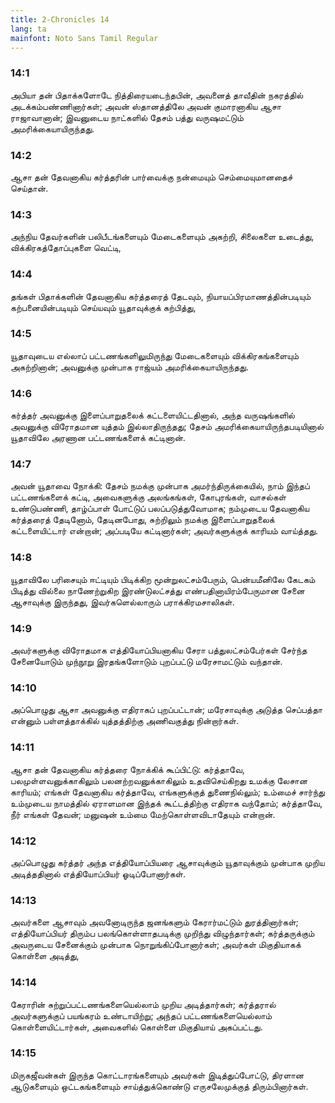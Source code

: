 ```yaml
---
title: 2-Chronicles 14
lang: ta
mainfont: Noto Sans Tamil Regular
---
```


###  14:1

அபியா தன் பிதாக்களோடே நித்திரையடைந்தபின், அவனைத் தாவீதின் நகரத்தில் அடக்கம்பண்ணினார்கள்; அவன் ஸ்தானத்திலே அவன் குமாரனாகிய ஆசா ராஜாவானான்; இவனுடைய நாட்களில் தேசம் பத்து வருஷமட்டும் அமரிக்கையாயிருந்தது.

###  14:2

ஆசா தன் தேவனாகிய கர்த்தரின் பார்வைக்கு நன்மையும் செம்மையுமானதைச் செய்தான்.

###  14:3

அந்நிய தேவர்களின் பலிபீடங்களையும் மேடைகளையும் அகற்றி, சிலைகளை உடைத்து, விக்கிரகத்தோப்புகளை வெட்டி,

###  14:4

தங்கள் பிதாக்களின் தேவனாகிய கர்த்தரைத் தேடவும், நியாயப்பிரமாணத்தின்படியும் கற்பனையின்படியும் செய்யவும் யூதாவுக்குக் கற்பித்து,

###  14:5

யூதாவுடைய எல்லாப் பட்டணங்களிலுமிருந்து மேடைகளையும் விக்கிரகங்களையும் அகற்றினான்; அவனுக்கு முன்பாக ராஜ்யம் அமரிக்கையாயிருந்தது.

###  14:6

கர்த்தர் அவனுக்கு இளைப்பாறுதலைக் கட்டளையிட்டதினால், அந்த வருஷங்களில் அவனுக்கு விரோதமான யுத்தம் இல்லாதிருந்தது; தேசம் அமரிக்கையாயிருந்தபடியினால் யூதாவிலே அரணான பட்டணங்களைக் கட்டினான்.

###  14:7

அவன் யூதாவை நோக்கி: தேசம் நமக்கு முன்பாக அமர்ந்திருக்கையில், நாம் இந்தப் பட்டணங்களைக் கட்டி, அவைகளுக்கு அலங்கங்கள், கோபுரங்கள், வாசல்கள் உண்டுபண்ணி, தாழ்ப்பாள் போட்டுப் பலப்படுத்துவோமாக; நம்முடைய தேவனாகிய கர்த்தரைத் தேடினோம், தேடினபோது, சுற்றிலும் நமக்கு இளைப்பாறுதலைக் கட்டளையிட்டார் என்றான்; அப்படியே கட்டினார்கள்; அவர்களுக்குக் காரியம் வாய்த்தது.

###  14:8

யூதாவிலே பரிசையும் ஈட்டியும் பிடிக்கிற மூன்றுலட்சம்பேரும், பென்யமீனிலே கேடகம் பிடித்து வில்லை நாணேற்றுகிற இரண்டுலட்சத்து எண்பதினாயிரம்பேருமான சேனை ஆசாவுக்கு இருந்தது, இவர்களெல்லாரும் பராக்கிரமசாலிகள்.

###  14:9

அவர்களுக்கு விரோதமாக எத்தியோப்பியனாகிய சேரா பத்துலட்சம்பேர்கள் சேர்ந்த சேனையோடும் முந்நூறு இரதங்களோடும் புறப்பட்டு மரேசாமட்டும் வந்தான்.

###  14:10

அப்பொழுது ஆசா அவனுக்கு எதிராகப் புறப்பட்டான்; மரேசாவுக்கு அடுத்த செப்பத்தா என்னும் பள்ளத்தாக்கில் யுத்தத்திற்கு அணிவகுத்து நின்றார்கள்.

###  14:11

ஆசா தன் தேவனாகிய கர்த்தரை நோக்கிக் கூப்பிட்டு: கர்த்தாவே, பலமுள்ளவனுக்காகிலும் பலனற்றவனுக்காகிலும் உதவிசெய்கிறது உமக்கு லேசான காரியம்; எங்கள் தேவனாகிய கர்த்தாவே, எங்களுக்குத் துணைநில்லும்; உம்மைச் சார்ந்து உம்முடைய நாமத்தில் ஏராளமான இந்தக் கூட்டத்திற்கு எதிராக வந்தோம்; கர்த்தாவே, நீர் எங்கள் தேவன்; மனுஷன் உம்மை மேற்கொள்ளவிடாதேயும் என்றான்.

###  14:12

அப்பொழுது கர்த்தர் அந்த எத்தியோப்பியரை ஆசாவுக்கும் யூதாவுக்கும் முன்பாக முறிய அடித்ததினால் எத்தியோப்பியர் ஓடிப்போனார்கள்.

###  14:13

அவர்களை ஆசாவும் அவனோடிருந்த ஜனங்களும் கேரார்மட்டும் துரத்தினார்கள்; எத்தியோப்பியர் திரும்ப பலங்கொள்ளாதபடிக்கு முறிந்து விழுந்தார்கள்; கர்த்தருக்கும் அவருடைய சேனைக்கும் முன்பாக நொறுங்கிப்போனார்கள்; அவர்கள் மிகுதியாகக் கொள்ளை அடித்து,

###  14:14

கேராரின் சுற்றுப்பட்டணங்களையெல்லாம் முறிய அடித்தார்கள்; கர்த்தரால் அவர்களுக்குப் பயங்கரம் உண்டாயிற்று; அந்தப் பட்டணங்களையெல்லாம் கொள்ளையிட்டார்கள், அவைகளில் கொள்ளை மிகுதியாய் அகப்பட்டது.

###  14:15

மிருகஜீவன்கள் இருந்த கொட்டாரங்களையும் அவர்கள் இடித்துப்போட்டு, திரளான ஆடுகளையும் ஒட்டகங்களையும் சாய்த்துக்கொண்டு எருசலேமுக்குத் திரும்பினார்கள்.

